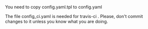 You need to copy config.yaml.tpl to config.yaml 

The file config_ci.yaml is needed for travis-ci . Please, don't commit changes to it unless you know what you are doing. 

